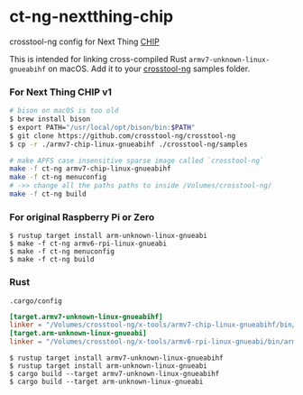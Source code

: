 # ct-ng-nextthing-chip
crosstool-ng config for Next Thing [CHIP](https://en.wikipedia.org/wiki/CHIP_(computer)#CHIP)

This is intended for linking cross-compiled Rust `armv7-unknown-linux-gnueabihf` on macOS. Add it to your [crosstool-ng](https://github.com/crosstool-ng/crosstool-ng) samples folder.


### For Next Thing CHIP v1

```bash
# bison on macOS is too old
$ brew install bison
$ export PATH="/usr/local/opt/bison/bin:$PATH"
$ git clone https://github.com/crosstool-ng/crosstool-ng
$ cp -r ./armv7-chip-linux-gnueabihf ./crosstool-ng/samples

# make APFS case insensitive sparse image called `crosstool-ng`
make -f ct-ng armv7-chip-linux-gnueabihf
make -f ct-ng menuconfig
# ->> change all the paths paths to inside /Volumes/crosstool-ng/
make -f ct-ng build
```


### For original Raspberry Pi or Zero

```
$ rustup target install arm-unknown-linux-gnueabi
$ make -f ct-ng armv6-rpi-linux-gnueabi
$ make -f ct-ng menuconfig
$ make -f ct-ng build
```

### Rust


`.cargo/config`
```toml
[target.armv7-unknown-linux-gnueabihf]
linker = "/Volumes/crosstool-ng/x-tools/armv7-chip-linux-gnueabihf/bin/armv7-chip-linux-gnueabihf-gcc"
[target.arm-unknown-linux-gnueabi]
linker = "/Volumes/crosstool-ng/x-tools/armv6-rpi-linux-gnueabi/bin/armv6-rpi-linux-gnueabi-gcc"
```

```
$ rustup target install armv7-unknown-linux-gnueabihf
$ rustup target install arm-unknown-linux-gnueabi
$ cargo build --target armv7-unknown-linux-gnueabihf
$ cargo build --target arm-unknown-linux-gnueabi
```
